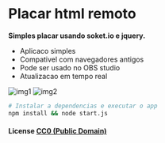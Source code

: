 # Placar html remoto

**Simples placar usando soket.io e jquery.**

- Aplicaco simples
- Compativel com navegadores antigos
- Pode ser usado no OBS studio
- Atualizacao em tempo real

![img1](https://user-images.githubusercontent.com/5922620/203147543-0d6a9ecc-c389-4bea-b2d4-d1b65b927b52.jpg)
![img2](https://user-images.githubusercontent.com/5922620/203147558-3dff74f8-a993-4937-bb30-de97bfdf8d14.jpg)

```bash
# Instalar a dependencias e executar o app 
npm install && node start.js
```


#### License [CC0 (Public Domain)](LICENSE.md)
#
